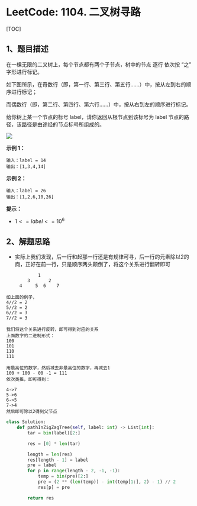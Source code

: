# LeetCode: 1104. 二叉树寻路

[TOC]

## 1、题目描述

在一棵无限的二叉树上，每个节点都有两个子节点，树中的节点 逐行 依次按 “之” 字形进行标记。

如下图所示，在奇数行（即，第一行、第三行、第五行……）中，按从左到右的顺序进行标记；

而偶数行（即，第二行、第四行、第六行……）中，按从右到左的顺序进行标记。



给你树上某一个节点的标号 label，请你返回从根节点到该标号为 label 节点的路径，该路径是由途经的节点标号所组成的。

![](http://markdown-images-1251766755.cos.ap-beijing.myqcloud.com/notebook/2019-09-19-050637.png) 

**示例 1：**

```
输入：label = 14
输出：[1,3,4,14]
```

**示例 2：**

```
输入：label = 26
输出：[1,2,6,10,26]
```

**提示：**

-  $1 <= label <= 10^6$ 



## 2、解题思路

- 实际上我们发现，后一行和起那一行还是有规律可寻，后一行的元素除以2的商，正好在前一行，只是顺序两头颠倒了，将这个关系进行翻转即可

``` 
            1
        3       2
     4     5  6    7
```

```
如上面的例子，
4//2 = 2
5//2 = 2
6//2 = 3
7//2 = 3

我们将这个关系进行反转，即可得到对应的关系
上面数字的二进制形式：
100
101
110
111

用最高位的数字，然后减去非最高位的数字，再减去1
100 + 100 - 00 -1 = 111
依次类推，即可得到：

4->7
5->6
6->5
7->4
然后即可除以2得到父节点
```



```python
class Solution:
    def pathInZigZagTree(self, label: int) -> List[int]:
        tar = bin(label)[2:]

        res = [0] * len(tar)

        length = len(res)
        res[length - 1] = label
        pre = label
        for p in range(length - 2, -1, -1):
            temp = bin(pre)[2:]
            pre = (2 ** (len(temp)) - int(temp[1:], 2) - 1) // 2
            res[p] = pre

        return res

```

